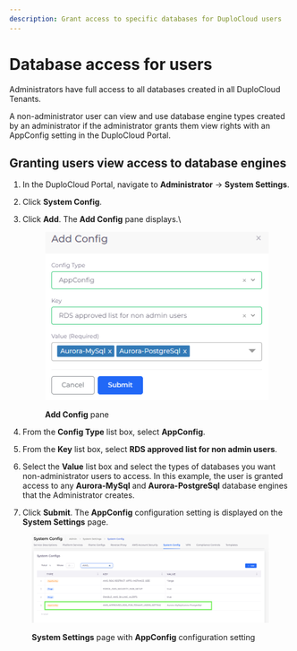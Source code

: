```yaml
---
description: Grant access to specific databases for DuploCloud users
---
```


# Database access for users

Administrators have full access to all databases created in all DuploCloud Tenants.&#x20;

A non-administrator user can view and use database engine types created by an administrator if the administrator grants them view rights with an AppConfig setting in the DuploCloud Portal.&#x20;

## Granting users view access to database engines

1. In the DuploCloud Portal, navigate to **Administrator** -> **System Settings**.
2. Click **System Config**.
3.  Click **Add**. The **Add Config** pane displays.\


    <div align="left"><figure><img src="../.gitbook/assets/useraccess_db.png" alt=""><figcaption><p><strong>Add Config</strong> pane </p></figcaption></figure></div>
4. From the **Config Type** list box, select **AppConfig**.
5. From the **Key** list box, select **RDS approved list for non admin users**.
6. Select the **Value** list box and select the types of databases you want non-administrator users to access. In this example, the user is granted access to any **Aurora-MySql** and **Aurora-PostgreSql** database engines that the Administrator creates.
7. Click **Submit**. The **AppConfig** configuration setting is displayed on the **System Settings** page.

<figure><img src="../.gitbook/assets/Screenshot (239).png" alt=""><figcaption><p><strong>System Settings</strong> page with <strong>AppConfig</strong> configuration setting</p></figcaption></figure>

